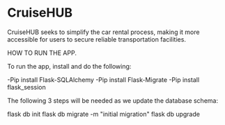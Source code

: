 # CruiseHUB
CruiseHUB seeks to simplify the car rental process, making it more accessible for users to secure reliable transportation facilities.

HOW TO RUN THE APP.

To run the app, install and do the following:

-Pip install Flask-SQLAlchemy
-Pip install Flask-Migrate
-Pip install flask_session

The following 3 steps will be needed as we update the database schema:

flask db init
flask db migrate -m "initial migration"
flask db upgrade